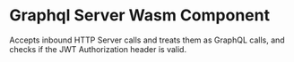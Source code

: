 # Graphql Server Wasm Component

Accepts inbound HTTP Server calls and treats them as GraphQL calls, and checks if the JWT Authorization header is valid.
